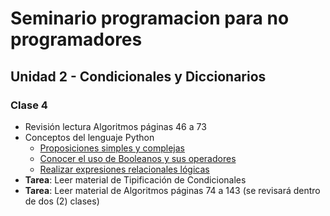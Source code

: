 # Seminario programacion para no programadores

## Unidad 2 - Condicionales y Diccionarios
### Clase 4
* Revisión lectura Algoritmos páginas 46 a 73
* Conceptos del lenguaje Python
  * [Proposiciones simples y complejas](proposiciones.md)
  * [Conocer el uso de Booleanos y sus operadores](operaciones_logicas.md)
  * [Realizar expresiones relacionales lógicas](expresiones_logicas.md)
* **Tarea**: Leer material de Tipificación de Condicionales
* **Tarea**: Leer material de Algoritmos páginas 74 a 143 (se revisará dentro de dos (2) clases)